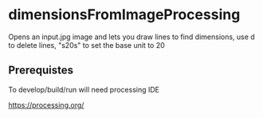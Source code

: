 # dimensionsFromImageProcessing
Opens an input.jpg image and lets you draw lines to find dimensions, use d to delete lines, "s20s" to set the base unit to 20

## Prerequistes
To develop/build/run will need processing IDE

https://processing.org/
